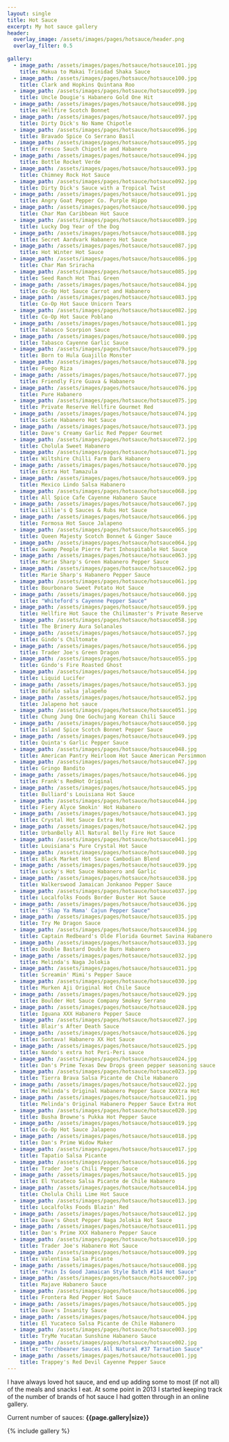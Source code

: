 ```yaml
---
layout: single
title: Hot Sauce
excerpt: My hot sauce gallery
header:
  overlay_image: /assets/images/pages/hotsauce/header.png
  overlay_filter: 0.5
  
gallery:
  - image_path: /assets/images/pages/hotsauce/hotsauce101.jpg
    title: Makua to Makai Trinidad Shaka Sauce
  - image_path: /assets/images/pages/hotsauce/hotsauce100.jpg
    title: Clark and Hopkins Quintana Roo
  - image_path: /assets/images/pages/hotsauce/hotsauce099.jpg
    title: Uncle Dougie's Habanero Gold One Hit
  - image_path: /assets/images/pages/hotsauce/hotsauce098.jpg
    title: Hellfire Scotch Bonnet
  - image_path: /assets/images/pages/hotsauce/hotsauce097.jpg
    title: Dirty Dick's No Name Chipotle
  - image_path: /assets/images/pages/hotsauce/hotsauce096.jpg
    title: Bravado Spice Co Serrano Basil
  - image_path: /assets/images/pages/hotsauce/hotsauce095.jpg
    title: Fresco Sauch Chipotle and Habanero
  - image_path: /assets/images/pages/hotsauce/hotsauce094.jpg
    title: Bottle Rocket Verde
  - image_path: /assets/images/pages/hotsauce/hotsauce093.jpg
    title: Chimney Rock Hot Sauce
  - image_path: /assets/images/pages/hotsauce/hotsauce092.jpg
    title: Dirty Dick's Sauce with a Tropical Twist
  - image_path: /assets/images/pages/hotsauce/hotsauce091.jpg
    title: Angry Goat Pepper Co. Purple Hippo
  - image_path: /assets/images/pages/hotsauce/hotsauce090.jpg
    title: Char Man Caribbean Hot Sauce
  - image_path: /assets/images/pages/hotsauce/hotsauce089.jpg
    title: Lucky Dog Year of the Dog
  - image_path: /assets/images/pages/hotsauce/hotsauce088.jpg
    title: Secret Aardvark Habanero Hot Sauce
  - image_path: /assets/images/pages/hotsauce/hotsauce087.jpg
    title: Hot Winter Hot Sauce
  - image_path: /assets/images/pages/hotsauce/hotsauce086.jpg
    title: Char Man Sriracha
  - image_path: /assets/images/pages/hotsauce/hotsauce085.jpg
    title: Seed Ranch Hot Thai Green
  - image_path: /assets/images/pages/hotsauce/hotsauce084.jpg
    title: Co-Op Hot Sauce Carrot and Habanero
  - image_path: /assets/images/pages/hotsauce/hotsauce083.jpg
    title: Co-Op Hot Sauce Unicorn Tears
  - image_path: /assets/images/pages/hotsauce/hotsauce082.jpg
    title: Co-Op Hot Sauce Poblano
  - image_path: /assets/images/pages/hotsauce/hotsauce081.jpg
    title: Tabasco Scorpion Sauce
  - image_path: /assets/images/pages/hotsauce/hotsauce080.jpg
    title: Tabasco Cayenne Garlic Sauce
  - image_path: /assets/images/pages/hotsauce/hotsauce079.jpg
    title: Born to Hula Guajillo Monster
  - image_path: /assets/images/pages/hotsauce/hotsauce078.jpg
    title: Fuego Riza
  - image_path: /assets/images/pages/hotsauce/hotsauce077.jpg
    title: Friendly Fire Guava & Habanero
  - image_path: /assets/images/pages/hotsauce/hotsauce076.jpg
    title: Pure Habanero
  - image_path: /assets/images/pages/hotsauce/hotsauce075.jpg
    title: Private Reserve Hellfire Gourmet Red
  - image_path: /assets/images/pages/hotsauce/hotsauce074.jpg
    title: Siete Habanero Hot Sauce
  - image_path: /assets/images/pages/hotsauce/hotsauce073.jpg
    title: Dave's Creamy Garlic Red Pepper Gourmet
  - image_path: /assets/images/pages/hotsauce/hotsauce072.jpg
    title: Cholula Sweet Habanero
  - image_path: /assets/images/pages/hotsauce/hotsauce071.jpg
    title: Wiltshire Chilli Farm Dark Habanero
  - image_path: /assets/images/pages/hotsauce/hotsauce070.jpg
    title: Extra Hot Tamazula
  - image_path: /assets/images/pages/hotsauce/hotsauce069.jpg
    title: Mexico Lindo Salsa Habanero
  - image_path: /assets/images/pages/hotsauce/hotsauce068.jpg
    title: All Spice Cafe Cayenne Habanero Sauce
  - image_path: /assets/images/pages/hotsauce/hotsauce067.jpg
    title: Lillie's Q Sauces & Rubs Hot Sauce
  - image_path: /assets/images/pages/hotsauce/hotsauce066.jpg
    title: Formosa Hot Sauce Jalapeno
  - image_path: /assets/images/pages/hotsauce/hotsauce065.jpg
    title: Queen Majesty Scotch Bonnet & Ginger Sauce
  - image_path: /assets/images/pages/hotsauce/hotsauce064.jpg
    title: Swamp People Pierre Part Inhospitable Hot Sauce
  - image_path: /assets/images/pages/hotsauce/hotsauce063.jpg
    title: Marie Sharp's Green Habanero Pepper Sauce
  - image_path: /assets/images/pages/hotsauce/hotsauce062.jpg
    title: Marie Sharp's Habanero Pepper Sauce
  - image_path: /assets/images/pages/hotsauce/hotsauce061.jpg
    title: Bourbonaro Sweet Potato Hot Sauce
  - image_path: /assets/images/pages/hotsauce/hotsauce060.jpg
    title: "Whiteford's Cayenne Pepper Sauce"
  - image_path: /assets/images/pages/hotsauce/hotsauce059.jpg
    title: Hellfire Hot Sauce the Chilimaster's Private Reserve
  - image_path: /assets/images/pages/hotsauce/hotsauce058.jpg
    title: The Brinery Aura Solanales
  - image_path: /assets/images/pages/hotsauce/hotsauce057.jpg
    title: Gindo's Chiltomate
  - image_path: /assets/images/pages/hotsauce/hotsauce056.jpg
    title: Trader Joe's Green Dragon
  - image_path: /assets/images/pages/hotsauce/hotsauce055.jpg
    title: Gindo's Fire Roasted Ghost
  - image_path: /assets/images/pages/hotsauce/hotsauce054.jpg
    title: Liquid Lucifer
  - image_path: /assets/images/pages/hotsauce/hotsauce053.jpg
    title: Búfalo salsa jalapeño
  - image_path: /assets/images/pages/hotsauce/hotsauce052.jpg
    title: Jalapeno hot sauce
  - image_path: /assets/images/pages/hotsauce/hotsauce051.jpg
    title: Chung Jung One Gochujang Korean Chili Sauce
  - image_path: /assets/images/pages/hotsauce/hotsauce050.jpg
    title: Island Spice Scotch Bonnet Pepper Sauce
  - image_path: /assets/images/pages/hotsauce/hotsauce049.jpg
    title: Quinta's Garlic Pepper Sauce
  - image_path: /assets/images/pages/hotsauce/hotsauce048.jpg
    title: American Pantry Heirloom Hot Sauce American Persimmon
  - image_path: /assets/images/pages/hotsauce/hotsauce047.jpg
    title: Gringo Bandito
  - image_path: /assets/images/pages/hotsauce/hotsauce046.jpg
    title: Frank's RedHot Original
  - image_path: /assets/images/pages/hotsauce/hotsauce045.jpg
    title: Bulliard's Louisiana Hot Sauce
  - image_path: /assets/images/pages/hotsauce/hotsauce044.jpg
    title: Fiery Alyce Smokin' Hot Habanero
  - image_path: /assets/images/pages/hotsauce/hotsauce043.jpg
    title: Crystal Hot Sauce Extra Hot
  - image_path: /assets/images/pages/hotsauce/hotsauce042.jpg
    title: UrbanBelly All Natural Belly Fire Hot Sauce
  - image_path: /assets/images/pages/hotsauce/hotsauce041.jpg
    title: Louisiana's Pure Crystal Hot Sauce
  - image_path: /assets/images/pages/hotsauce/hotsauce040.jpg
    title: Black Market Hot Sauce Cambodian Blend
  - image_path: /assets/images/pages/hotsauce/hotsauce039.jpg
    title: Lucky's Hot Sauce Habanero and Garlic
  - image_path: /assets/images/pages/hotsauce/hotsauce038.jpg
    title: Walkerswood Jamaican Jonkanoo Pepper Sauce
  - image_path: /assets/images/pages/hotsauce/hotsauce037.jpg
    title: Localfolks Foods Border Buster Hot Sauce
  - image_path: /assets/images/pages/hotsauce/hotsauce036.jpg
    title: "'Slap Ya Mama' Cajun Pepper Sauce"
  - image_path: /assets/images/pages/hotsauce/hotsauce035.jpg
    title: Try Me Dragon Sauce
  - image_path: /assets/images/pages/hotsauce/hotsauce034.jpg
    title: Captain Redbeard's Olde Florida Gourmet Savina Habanero
  - image_path: /assets/images/pages/hotsauce/hotsauce033.jpg
    title: Double Bastard Double Burn Habanero
  - image_path: /assets/images/pages/hotsauce/hotsauce032.jpg
    title: Melinda's Naga Jolokia
  - image_path: /assets/images/pages/hotsauce/hotsauce031.jpg
    title: Screamin' Mimi's Pepper Sauce
  - image_path: /assets/images/pages/hotsauce/hotsauce030.jpg
    title: Murken Aji Original Hot Chile Sauce
  - image_path: /assets/images/pages/hotsauce/hotsauce029.jpg
    title: Boulder Hot Sauce Company Smokey Serrano
  - image_path: /assets/images/pages/hotsauce/hotsauce028.jpg
    title: Iguana XXX Habanero Pepper Sauce
  - image_path: /assets/images/pages/hotsauce/hotsauce027.jpg
    title: Blair's After Death Sauce
  - image_path: /assets/images/pages/hotsauce/hotsauce026.jpg
    title: Sontava! Habanero XX Hot Sauce
  - image_path: /assets/images/pages/hotsauce/hotsauce025.jpg
    title: Nando's extra hot Peri-Peri sauce
  - image_path: /assets/images/pages/hotsauce/hotsauce024.jpg
    title: Dan's Prime Texas Dew Drops green pepper seasoning sauce
  - image_path: /assets/images/pages/hotsauce/hotsauce023.jpg
    title: Tierra Brava Salsa Picante de Chile Habanero
  - image_path: /assets/images/pages/hotsauce/hotsauce022.jpg
    title: Melinda's Original Habanero Pepper Sauce XXXtra Hot
  - image_path: /assets/images/pages/hotsauce/hotsauce021.jpg
    title: Melinda's Original Habanero Pepper Sauce Extra Hot
  - image_path: /assets/images/pages/hotsauce/hotsauce020.jpg
    title: Busha Browne's Pukka Hot Pepper Sauce
  - image_path: /assets/images/pages/hotsauce/hotsauce019.jpg
    title: Co-Op Hot Sauce Jalapeno
  - image_path: /assets/images/pages/hotsauce/hotsauce018.jpg
    title: Dan's Prime Widow Maker
  - image_path: /assets/images/pages/hotsauce/hotsauce017.jpg
    title: Tapatio Salsa Picante
  - image_path: /assets/images/pages/hotsauce/hotsauce016.jpg
    title: Trader Joe's Chili Pepper Sauce
  - image_path: /assets/images/pages/hotsauce/hotsauce015.jpg
    title: El Yucateco Salsa Picante de Chile Habanero
  - image_path: /assets/images/pages/hotsauce/hotsauce014.jpg
    title: Cholula Chili Lime Hot Sauce
  - image_path: /assets/images/pages/hotsauce/hotsauce013.jpg
    title: Localfolks Foods Blazin' Red
  - image_path: /assets/images/pages/hotsauce/hotsauce012.jpg
    title: Dave's Ghost Pepper Naga Jolokia Hot Sauce
  - image_path: /assets/images/pages/hotsauce/hotsauce011.jpg
    title: Dan's Prime XXX Habanero Pepper Sauce
  - image_path: /assets/images/pages/hotsauce/hotsauce010.jpg
    title: Trader Joe's Habanero Hot Sauce
  - image_path: /assets/images/pages/hotsauce/hotsauce009.jpg
    title: Valentina Salsa Picante
  - image_path: /assets/images/pages/hotsauce/hotsauce008.jpg
    title: "Pain Is Good Jamaican Style Batch #114 Hot Sauce"
  - image_path: /assets/images/pages/hotsauce/hotsauce007.jpg
    title: Majave Habanero Sauce
  - image_path: /assets/images/pages/hotsauce/hotsauce006.jpg
    title: Frontera Red Pepper Hot Sauce
  - image_path: /assets/images/pages/hotsauce/hotsauce005.jpg
    title: Dave's Insanity Sauce
  - image_path: /assets/images/pages/hotsauce/hotsauce004.jpg
    title: El Yucateco Salsa Picante de Chile Habanero
  - image_path: /assets/images/pages/hotsauce/hotsauce003.jpg
    title: TryMe Yucatan Sunshine Habanero Sauce
  - image_path: /assets/images/pages/hotsauce/hotsauce002.jpg
    title: "Torchbearer Sauces All Natural #37 Tarnation Sauce"
  - image_path: /assets/images/pages/hotsauce/hotsauce001.jpg
    title: Trappey's Red Devil Cayenne Pepper Sauce
--- 
```


I have always loved hot sauce, and end up adding some to most (if not all) of the meals and snacks I eat.  At some point in 2013 I started keeping track of the number of brands of hot sauce I had gotten through in an online gallery.

Current number of sauces:  **{{page.gallery|size}}**

{% include gallery %}
